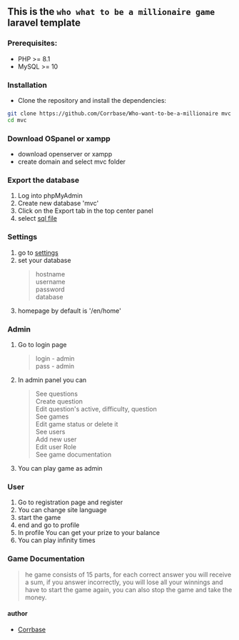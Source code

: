 
## This is the `who what to be a millionaire game` laravel template



### Prerequisites:

- PHP >= 8.1
- MySQL >= 10

### Installation

- Clone the repository and install the dependencies:
```bash
git clone https://github.com/Corrbase/Who-want-to-be-a-millionaire mvc
cd mvc
```
### Download OSpanel or xampp
- download openserver or xampp
- create domain and select mvc folder

### Export the database
1. Log into phpMyAdmin
2. Create new database 'mvc'
3. Click on the Export tab in the top center panel
4. select [sql file](database.sql)

### Settings
1. go to [settings](settings.php)
2. set your database
   > hostname </br>
   > username </br>
   > password </br>
   > database </br>
3. homepage by default is '/en/home' 

### Admin

1. Go to login page
   > login - admin </br>
   > pass - admin </br>
2. In admin panel you can
   > See questions </br>
   > Create question </br>
   > Edit question's active, difficulty, question </br>
   > See games </br>
   > Edit game status or delete it </br>
   > See users </br>
   > Add new user </br>
   > Edit user Role </br>
   > See game documentation </br>
3. You can play game as admin

### User

1. Go to registration page and register
2. You can change site language
3. start the game
4. end and go to profile
5. In profile You can get your prize to your balance
6. You can play infinity times

### Game Documentation

> he game consists of 15 parts, for each correct answer you will receive a sum, if you answer incorrectly, you will lose all your winnings and have to start the game again, you can also stop the game and take the money.




#### author

- [Corrbase](https://github.com/Corrbase)

